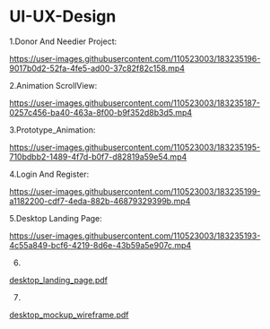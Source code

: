 # UI-UX-Design

1.Donor And Needier Project:

https://user-images.githubusercontent.com/110523003/183235196-9017b0d2-52fa-4fe5-ad00-37c82f82c158.mp4

2.Animation ScrollView:

https://user-images.githubusercontent.com/110523003/183235187-0257c456-ba40-463a-8f00-b9f352d8b3d5.mp4

3.Prototype_Animation:

https://user-images.githubusercontent.com/110523003/183235195-710bdbb2-1489-4f7d-b0f7-d82819a59e54.mp4


4.Login And Register:

https://user-images.githubusercontent.com/110523003/183235199-a1182200-cdf7-4eda-882b-46879329399b.mp4

5.Desktop Landing Page:

https://user-images.githubusercontent.com/110523003/183235193-4c55a849-bcf6-4219-8d6e-43b59a5e907c.mp4

6.

[desktop_landing_page.pdf](https://github.com/Darshan721/UI-UX-Design/files/9274422/desktop_landing_page.pdf)

7.

[desktop_mockup_wireframe.pdf](https://github.com/Darshan721/UI-UX-Design/files/9274424/desktop_mockup_wireframe.pdf)
